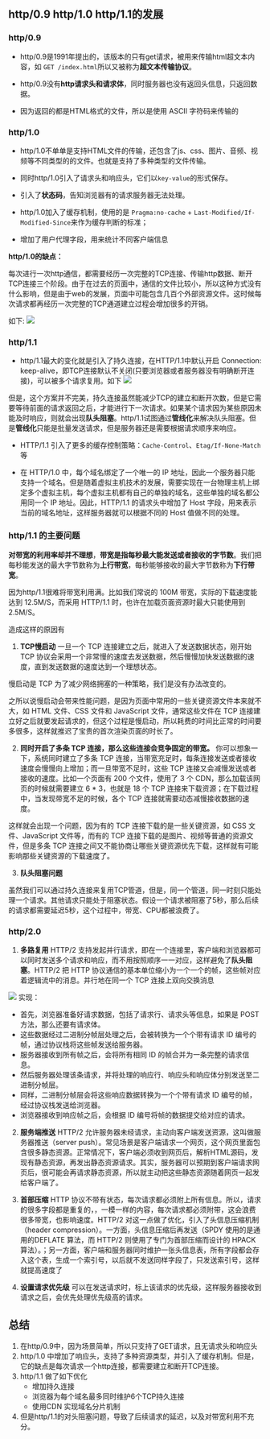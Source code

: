 ## http/0.9 http/1.0 http/1.1的发展

### http/0.9
- http/0.9是1991年提出的，该版本的只有get请求，被用来传输html超文本内容，如 `GET /index.html`所以又被称为**超文本传输协议**。

- http/0.9没有**http请求头和请求体**，同时服务器也没有返回头信息，只返回数据。

- 因为返回的都是HTML格式的文件，所以是使用 ASCII 字符码来传输的


### http/1.0
- http/1.0不单单是支持HTML文件的传输，还包含了js、css、图片、音频、视频等不同类型的的文件。也就是支持了多种类型的文件传输。

- 同时http/1.0引入了请求头和响应头，它们以`key-value`的形式保存。

- 引入了**状态码**，告知浏览器有的请求服务器无法处理。

- http/1.0加入了缓存机制，使用的是 `Pragma:no-cache` + `Last-Modified/If-Modified-Since`来作为缓存判断的标准；

- 增加了用户代理字段，用来统计不同客户端信息

**http/1.0的缺点：**

每次进行一次http通信，都需要经历一次完整的TCP连接、传输http数据、断开TCP连接三个阶段。由于在过去的页面中，通信的文件比较小，所以这种方式没有什么影响，但是由于web的发展，页面中可能包含几百个外部资源文件。这时候每次请求都再经历一次完整的TCP通道建立过程会增加很多的开销。

如下:
![](../../assets/http1.0.png)

### http/1.1

- http/1.1最大的变化就是引入了持久连接，在HTTP/1.1中默认开启 Connection: keep-alive，即TCP连接默认不关闭(只要浏览器或者服务器没有明确断开连接)，可以被多个请求复用。如下
![](../../assets/http1.1.png)

但是，这个方案并不完美，持久连接虽然能减少TCP的建立和断开次数，但是它需要等待前面的请求返回之后，才能进行下一次请求。如果某个请求因为某些原因未能及时响应，则就会出现**队头阻塞**。http/1.1试图通过**管线化**来解决队头阻塞。但是**管线化**只能是批量发送请求，但是服务器还是需要根据请求顺序来响应。

- HTTP/1.1 引入了更多的缓存控制策略：`Cache-Control`、`Etag/If-None-Match`等

- 在 HTTP/1.0 中，每个域名绑定了一个唯一的 IP 地址，因此一个服务器只能支持一个域名。但是随着虚拟主机技术的发展，需要实现在一台物理主机上绑定多个虚拟主机，每个虚拟主机都有自己的单独的域名，这些单独的域名都公用同一个 IP 地址。因此，HTTP/1.1 的请求头中增加了 Host 字段，用来表示当前的域名地址，这样服务器就可以根据不同的 Host 值做不同的处理。

### http/1.1 的主要问题
**对带宽的利用率却并不理想**，**带宽是指每秒最大能发送或者接收的字节数**。我们把每秒能发送的最大字节数称为**上行带宽**，每秒能够接收的最大字节数称为**下行带宽**。

因为http/1.1很难将带宽利用满。比如我们常说的 100M 带宽，实际的下载速度能达到 12.5M/S，而采用 HTTP/1.1 时，也许在加载页面资源时最大只能使用到 2.5M/S。

造成这样的原因有
1. **TCP慢启动**
一旦一个 TCP 连接建立之后，就进入了发送数据状态，刚开始 TCP 协议会采用一个非常慢的速度去发送数据，然后慢慢加快发送数据的速度，直到发送数据的速度达到一个理想状态。

慢启动是 TCP 为了减少网络拥塞的一种策略，我们是没有办法改变的。

之所以说慢启动会带来性能问题，是因为页面中常用的一些关键资源文件本来就不大，如 HTML 文件、CSS 文件和 JavaScript 文件，通常这些文件在 TCP 连接建立好之后就要发起请求的，但这个过程是慢启动，所以耗费的时间比正常的时间要多很多，这样就推迟了宝贵的首次渲染页面的时长了。

2. **同时开启了多条 TCP 连接，那么这些连接会竞争固定的带宽。**
你可以想象一下，系统同时建立了多条 TCP 连接，当带宽充足时，每条连接发送或者接收速度会慢慢向上增加；而一旦带宽不足时，这些 TCP 连接又会减慢发送或者接收的速度。比如一个页面有 200 个文件，使用了 3 个 CDN，那么加载该网页的时候就需要建立 6 * 3，也就是 18 个 TCP 连接来下载资源；在下载过程中，当发现带宽不足的时候，各个 TCP 连接就需要动态减慢接收数据的速度。

这样就会出现一个问题，因为有的 TCP 连接下载的是一些关键资源，如 CSS 文件、JavaScript 文件等，而有的 TCP 连接下载的是图片、视频等普通的资源文件，但是多条 TCP 连接之间又不能协商让哪些关键资源优先下载，这样就有可能影响那些关键资源的下载速度了。

3. **队头阻塞问题**

虽然我们可以通过持久连接来复用TCP管道，但是，同一个管道，同一时刻只能处理一个请求。其他请求只能处于阻塞状态。假设一个请求被阻塞了5秒，那么后续的请求都需要延迟5秒，这个过程中，带宽、CPU都被浪费了。

### http/2.0

1. **多路复用**
HTTP/2 支持发起并行请求，即在一个连接里，客户端和浏览器都可以同时发送多个请求和响应，而不用按照顺序一一对应，这样避免了**队头阻塞**。HTTP/2 把 HTTP 协议通信的基本单位缩小为一个一个的帧，这些帧对应着逻辑流中的消息。并行地在同一个 TCP 连接上双向交换消息

![](../../assets/http2.0.png)
实现：
- 首先，浏览器准备好请求数据，包括了请求行、请求头等信息，如果是 POST 方法，那么还要有请求体。
- 这些数据经过二进制分帧层处理之后，会被转换为一个个带有请求 ID 编号的帧，通过协议栈将这些帧发送给服务器。
- 服务器接收到所有帧之后，会将所有相同 ID 的帧合并为一条完整的请求信息。
- 然后服务器处理该条请求，并将处理的响应行、响应头和响应体分别发送至二进制分帧层。
- 同样，二进制分帧层会将这些响应数据转换为一个个带有请求 ID 编号的帧，经过协议栈发送给浏览器。
- 浏览器接收到响应帧之后，会根据 ID 编号将帧的数据提交给对应的请求。


2. **服务端推送**
HTTP/2 允许服务器未经请求，主动向客户端发送资源，这叫做服务器推送（server push）。常见场景是客户端请求一个网页，这个网页里面包含很多静态资源。正常情况下，客户端必须收到网页后，解析HTML源码，发现有静态资源，再发出静态资源请求。其实，服务器可以预期到客户端请求网页后，很可能会再请求静态资源，所以就主动把这些静态资源随着网页一起发给客户端了。

3. **首部压缩**
HTTP 协议不带有状态，每次请求都必须附上所有信息。所以，请求的很多字段都是重复的，，一模一样的内容，每次请求都必须附带，这会浪费很多带宽，也影响速度。HTTP/2 对这一点做了优化，引入了头信息压缩机制（header compression）。一方面，头信息压缩后再发送（SPDY 使用的是通用的DEFLATE 算法，而 HTTP/2 则使用了专门为首部压缩而设计的 HPACK 算法）。；另一方面，客户端和服务器同时维护一张头信息表，所有字段都会存入这个表，生成一个索引号，以后就不发送同样字段了，只发送索引号，这样就提高速度了

4. **设置请求优先级**
可以在发送请求时，标上该请求的优先级，这样服务器接收到请求之后，会优先处理优先级高的请求。

## 总结
1. 在http/0.9中，因为场景简单，所以只支持了GET请求，且无请求头和响应头
2. http/1.0 中增加了响应头，支持了多种资源类型，并引入了缓存机制。但是，它的缺点是每次请求一个http连接，都需要建立和断开TCP连接。
3. http/1.1 做了如下优化
    - 增加持久连接
    - 浏览器为每个域名最多同时维护6个TCP持久连接
    - 使用CDN 实现域名分片机制
4. 但是http/1.1的对头阻塞问题，导致了后续请求的延迟，以及对带宽利用不充分。